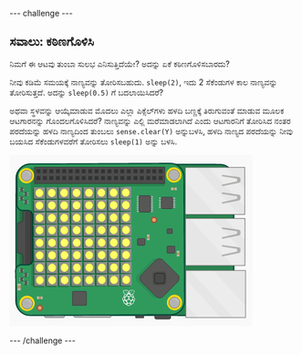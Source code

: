 \--- challenge \---

## ಸವಾಲು: ಕಠಿಣಗೊಳಿಸಿ

ನಿಮಗೆ ಈ ಆಟವು ತುಂಬಾ ಸುಲಭ ಎನಿಸುತ್ತಿದೆಯೇ? ಅದನ್ನು ಏಕೆ ಕಠಿಣಗೊಳಿಸಬಾರದು?

ನೀವು ಕಡಿಮೆ ಸಮಯಕ್ಕೆ ನಾಣ್ಯವನ್ನು ತೋರಿಸಬಹುದು. `sleep(2)`, ಇದು 2 ಸೆಕೆಂಡುಗಳ ಕಾಲ ನಾಣ್ಯವನ್ನು ತೋರಿಸುತ್ತದೆ. ಅದನ್ನು `sleep(0.5)` ಗೆ ಬದಲಾಯಿಸಿದರೆ?

ಅಥವಾ ಸ್ಥಳವನ್ನು ಆಯ್ಕೆಮಾಡುವ ಮೊದಲು ಎಲ್ಲಾ ಪಿಕ್ಸೆಲ್‌ಗಳು ಹಳದಿ ಬಣ್ಣಕ್ಕೆ ತಿರುಗುವಂತೆ ಮಾಡುವ ಮೂಲಕ ಆಟಗಾರನನ್ನು ಗೊಂದಲಗೊಳಿಸಿದರೆ? ನಾಣ್ಯವನ್ನು ಎಲ್ಲಿ ಮರೆಮಾಡಲಾಗಿದೆ ಎಂದು ಆಟಗಾರನಿಗೆ ತೋರಿಸಿದ ನಂತರ ಪರದೆಯನ್ನು ಹಳದಿ ನಾಣ್ಯದಿಂದ ತುಂಬಲು `sense.clear(Y)` ಅನ್ನುಬಳಸಿ, ಹಳದಿ ನಾಣ್ಯದ ಪರದೆಯನ್ನು ನೀವು ಬಯಸಿದ ಸೆಕೆಂಡುಗಳವರೆಗೆ ತೋರಿಸಲು `sleep(1)` ಅನ್ನು ಬಳಸಿ.

![screenshot](images/treasure-challenge-coins.png)

\--- /challenge \---